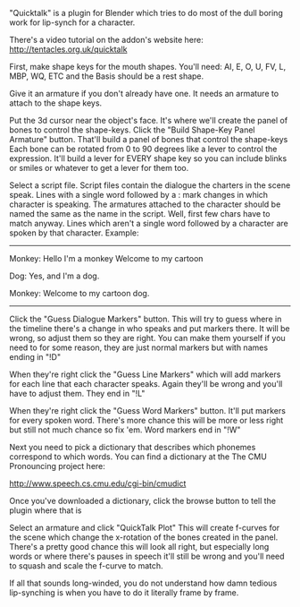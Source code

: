 "Quicktalk" is a plugin for Blender which tries to do most of
the dull boring work for lip-synch for a character.

There's a video tutorial on the addon's website here:
http://tentacles.org.uk/quicktalk

First, make shape keys for the mouth shapes.
You'll need: AI, E, O, U, FV, L, MBP, WQ, ETC and the 
Basis should be a rest shape.

Give it an armature if you don't already have one. It needs an armature to
attach to the shape keys.

Put the 3d cursor near the object's face. It's where we'll 
create the panel of bones to control the shape-keys.
Click the "Build Shape-Key Panel Armature" button.
That'll build a panel of bones that control the shape-keys
Each bone can be rotated from 0 to 90 degrees like
a lever to control the expression. It'll build a lever
for EVERY shape key so you can include blinks or
smiles or whatever to get a lever for them too.

Select a script file.
Script files contain the dialogue the charters
in the scene speak. Lines with a single word
followed by a : mark changes in which character
is speaking. The armatures attached to the
character should be named the same as the
name in the script. Well, first few chars
have to match anyway.
Lines which aren't a single word followed by
a character are spoken by that character.
Example:

------------------

Monkey:
Hello I'm a monkey
Welcome to my cartoon

Dog:
Yes, and I'm a dog.

Monkey:
Welcome to my cartoon dog.

------------------

Click the "Guess Dialogue Markers" button.
This will try to guess where in the timeline
there's a change in who speaks and put markers
there. It will be wrong, so adjust them so 
they are right. You can make them yourself
if you need to for some reason, they are just 
normal markers but with names ending in "!D"

When they're right click the "Guess Line Markers"
which will add markers for each line that each
character speaks. Again they'll be wrong and
you'll have to adjust them. They end in "!L"

When they're right click the "Guess Word Markers"
button. It'll put markers for every spoken word.
There's more chance this will be more or less
right but still not much chance so fix 'em.
Word markers end in "!W"

Next you need to pick a dictionary that describes
which phonemes correspond to which words. You can
find a dictionary at the The CMU Pronouncing project
here:

http://www.speech.cs.cmu.edu/cgi-bin/cmudict

Once you've downloaded a dictionary, click the
browse button to tell the plugin where that is

Select an armature and click "QuickTalk Plot"
This will create f-curves for the scene which
change the x-rotation of the bones created in
the panel. There's a pretty good chance this
will look all right, but especially long words
or where there's pauses in speech it'll still
be wrong and you'll need to squash and scale
the f-curve to match.

If all that sounds long-winded, you do not understand
how damn tedious lip-synching is when you have
to do it literally frame by frame. 

